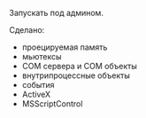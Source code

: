 Запускать под админом.

Сделано:
* проецируемая память
* мьютексы
* COM сервера и COM объекты
* внутрипроцессные объекты
* события
* ActiveX
* MSScriptControl
